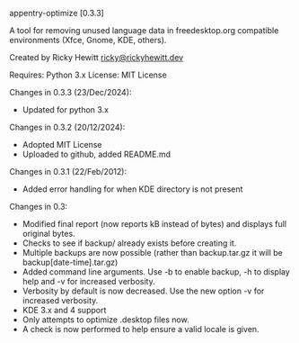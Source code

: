 appentry-optimize [0.3.3]

A tool for removing unused language data in freedesktop.org compatible environments (Xfce, Gnome, KDE, others). 

Created by Ricky Hewitt <ricky@rickyhewitt.dev>

Requires: Python 3.x
License: MIT License

Changes in 0.3.3 (23/Dec/2024):
  - Updated for python 3.x
    
Changes in 0.3.2 (20/12/2024):
  - Adopted MIT License
  - Uploaded to github, added README.md

Changes in 0.3.1 (22/Feb/2012):
  - Added error handling for when KDE directory is not present
 
Changes in 0.3:
  - Modified final report (now reports kB instead of bytes) and displays full original bytes.
  - Checks to see if backup/ already exists before creating it.
  - Multiple backups are now possible (rather than backup.tar.gz it will be backup[date-time].tar.gz)
  - Added command line arguments. Use -b to enable backup, -h to display help and -v for increased verbosity.
  - Verbosity by default is now decreased. Use the new option -v for increased verbosity.
  - KDE 3.x and 4 support
  - Only attempts to optimize .desktop files now.
  - A check is now performed to help ensure a valid locale is given.
